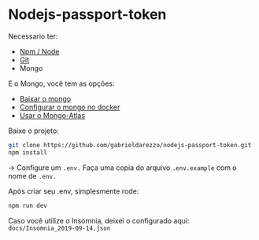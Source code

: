 # Nodejs-passport-token

Necessario ter:  
* [Npm / Node](https://nodejs.org/en/download/)  
* [Git](https://git-scm.com/downloads)  
* Mongo


E o Mongo, você tem as opções:
* [Baixar o mongo](https://www.mongodb.com/download-center)  
* [Configurar o mongo no docker](https://github.com/gabrieldarezzo/nodejs-curso#install-docker-windows-10-professional-editionmode)  
* [Usar o Mongo-Atlas](https://www.mongodb.com/cloud/atlas)  


Baixe o projeto:
```bash
git clone https://github.com/gabrieldarezzo/nodejs-passport-token.git
npm install 
```

-> Configure um `.env.`
Faça uma copia do arquivo `.env.example` com o nome de `.env.`


Após criar seu .env, simplesmente rode:
```bash
npm run dev
```

Caso você utilize o Insomnia, deixei o configurado aqui:
`docs/Insomnia_2019-09-14.json`

